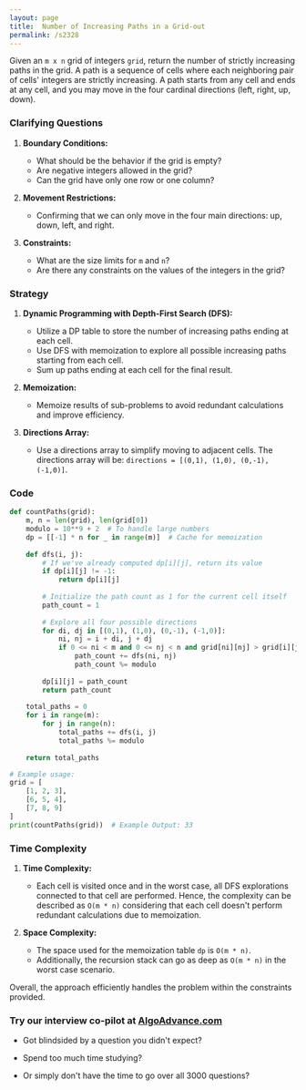 ```yaml
---
layout: page
title:  Number of Increasing Paths in a Grid-out
permalink: /s2328
---
```


Given an `m x n` grid of integers `grid`, return the number of strictly increasing paths in the grid. A path is a sequence of cells where each neighboring pair of cells' integers are strictly increasing. A path starts from any cell and ends at any cell, and you may move in the four cardinal directions (left, right, up, down).

### Clarifying Questions

1. **Boundary Conditions:**
   - What should be the behavior if the grid is empty?
   - Are negative integers allowed in the grid?
   - Can the grid have only one row or one column?
   
2. **Movement Restrictions:**
   - Confirming that we can only move in the four main directions: up, down, left, and right.

3. **Constraints:**
   - What are the size limits for `m` and `n`?
   - Are there any constraints on the values of the integers in the grid?

### Strategy

1. **Dynamic Programming with Depth-First Search (DFS):**
   - Utilize a DP table to store the number of increasing paths ending at each cell.
   - Use DFS with memoization to explore all possible increasing paths starting from each cell.
   - Sum up paths ending at each cell for the final result.

2. **Memoization:**
   - Memoize results of sub-problems to avoid redundant calculations and improve efficiency.

3. **Directions Array:**
   - Use a directions array to simplify moving to adjacent cells. The directions array will be: `directions = [(0,1), (1,0), (0,-1), (-1,0)]`.

### Code

```python
def countPaths(grid):
    m, n = len(grid), len(grid[0])
    modulo = 10**9 + 2  # To handle large numbers
    dp = [[-1] * n for _ in range(m)]  # Cache for memoization
    
    def dfs(i, j):
        # If we've already computed dp[i][j], return its value
        if dp[i][j] != -1:
            return dp[i][j]
        
        # Initialize the path count as 1 for the current cell itself
        path_count = 1
        
        # Explore all four possible directions
        for di, dj in [(0,1), (1,0), (0,-1), (-1,0)]:
            ni, nj = i + di, j + dj
            if 0 <= ni < m and 0 <= nj < n and grid[ni][nj] > grid[i][j]:
                path_count += dfs(ni, nj)
                path_count %= modulo
        
        dp[i][j] = path_count
        return path_count
    
    total_paths = 0
    for i in range(m):
        for j in range(n):
            total_paths += dfs(i, j)
            total_paths %= modulo
    
    return total_paths

# Example usage:
grid = [
    [1, 2, 3],
    [6, 5, 4],
    [7, 8, 9]
]
print(countPaths(grid))  # Example Output: 33
```

### Time Complexity

1. **Time Complexity:**
   - Each cell is visited once and in the worst case, all DFS explorations connected to that cell are performed. Hence, the complexity can be described as `O(m * n)` considering that each cell doesn't perform redundant calculations due to memoization.

2. **Space Complexity:**
   - The space used for the memoization table `dp` is `O(m * n)`.
   - Additionally, the recursion stack can go as deep as `O(m * n)` in the worst case scenario.

Overall, the approach efficiently handles the problem within the constraints provided.


### Try our interview co-pilot at [AlgoAdvance.com](https://algoAdvance.com)

- Got blindsided by a question you didn't expect?

- Spend too much time studying?

- Or simply don't have the time to go over all 3000 questions?

